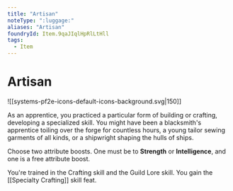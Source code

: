 ```yaml
---
title: "Artisan"
noteType: ":luggage:"
aliases: "Artisan"
foundryId: Item.9qaJIqlHpRlLtHll
tags:
  - Item
---
```


# Artisan
![[systems-pf2e-icons-default-icons-background.svg|150]]

As an apprentice, you practiced a particular form of building or crafting, developing a specialized skill. You might have been a blacksmith's apprentice toiling over the forge for countless hours, a young tailor sewing garments of all kinds, or a shipwright shaping the hulls of ships.

Choose two attribute boosts. One must be to **Strength** or **Intelligence**, and one is a free attribute boost.

You're trained in the Crafting skill and the Guild Lore skill. You gain the [[Specialty Crafting]] skill feat.
